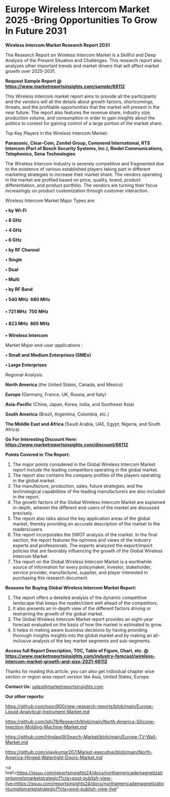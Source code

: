 # Europe Wireless Intercom Market 2025 -Bring Opportunities To Grow In Future 2031

<strong>Wireless Intercom Market Research Report 2031</strong>

The Research Report on Wireless Intercom Market is a Skillful and Deep Analysis of the Present Situation and Challenges. This research report also analyzes other important trends and market drivers that will affect market growth over 2025-2031.

<strong>Request Sample Report @ <a href=https://www.marketreportsinsights.com/sample/66112>https://www.marketreportsinsights.com/sample/66112</a></strong>

This Wireless Intercom market report aims to provide all the participants and the vendors will all the details about growth factors, shortcomings, threats, and the profitable opportunities that the market will present in the near future. The report also features the revenue share, industry size, production volume, and consumption in order to gain insights about the politics to contest for gaining control of a large portion of the market share.

Top Key Players in the Wireless Intercom Market:

<strong>Panasonic, Clear-Com, Zenitel Group, Commend International, RTS Intercom (Part of Bosch Security Systems, Inc.), Riedel Communications, Telephonics, Sena Technologies</strong>

The Wireless Intercom Industry is severely competitive and fragmented due to the existence of various established players taking part in different marketing strategies to increase their market share. The vendors operating in the market are profiled based on price, quality, brand, product differentiation, and product portfolio. The vendors are turning their focus increasingly on product customization through customer interaction.

Wireless Intercom Market Major Types are:

<strong>• by Wi-Fi

• 8 GHz

• 4 GHz

• 6 GHz

• by RF Channel

• Single

• Dual

• Multi

• by RF Band

• 540 MHz  680 MHz

• 721 MHz  750 MHz

• 823 MHz  865 MHz

• Wireless Intercom</strong>

Market Major end-user applications :

<strong>• Small and Medium Enterprises (SMEs)

• Large Enterprises</strong>

Regional Analysis

</u><strong><b>North America</b></strong> (the United States, Canada, and Mexico)

<strong><b>Europe </b></strong>(Germany, France, UK, Russia, and Italy)

<strong><b>Asia-Pacific</b></strong> (China, Japan, Korea, India, and Southeast Asia)

<strong><b>South America</b></strong> (Brazil, Argentina, Colombia, etc.)

<strong><b>The Middle East and Africa</b></strong> (Saudi Arabia, UAE, Egypt, Nigeria, and South Africa)

<strong>Go For Interesting Discount Here: <a href=https://www.marketreportsinsights.com/discount/66112>https://www.marketreportsinsights.com/discount/66112</a></strong>

<strong>Points Covered in The Report:</strong>
<ol>
  <li>The major points considered in the Global Wireless Intercom Market report include the leading competitors operating in the global market.</li>
  <li>The report also contains the company profiles of the players operating in the global market.</li>
  <li>The manufacture, production, sales, future strategies, and the technological capabilities of the leading manufacturers are also included in the report.</li>
  <li>The growth factors of the Global Wireless Intercom Market are explained in-depth, wherein the different end-users of the market are discussed precisely.</li>
  <li>The report also talks about the key application areas of the global market, thereby providing an accurate description of the market to the readers/users.</li>
  <li>The report incorporates the SWOT analysis of the market. In the final section, the report features the opinions and views of the industry experts and professionals. The experts analyzed the export/import policies that are favorably influencing the growth of the Global Wireless Intercom Market.</li>
  <li>The report on the Global Wireless Intercom Market is a worthwhile source of information for every policymaker, investor, stakeholder, service provider, manufacturer, supplier, and player interested in purchasing this research document.</li>
</ol>
<strong>Reasons for Buying Global Wireless Intercom Market Report:</strong>

<ol>
  <li>The report offers a detailed analysis of the dynamic competitive landscape that keeps the reader/client well ahead of the competitors.</li>
  <li>It also presents an in-depth view of the different factors driving or restraining the growth of the global market.</li>
  <li>The Global Wireless Intercom Market report provides an eight-year forecast evaluated on the basis of how the market is estimated to grow.</li>
  <li>It helps in making aware business decisions by having providing thorough insights insights into the global market and by making an all-inclusive analysis of the key market segments and sub-segments.</li>
</ol>
<strong>Access full Report Description, TOC, Table of Figure, Chart, etc. @ <a href=https://www.marketreportsinsights.com/industry-forecast/wireless-intercom-market-growth-and-size-2021-66112>https://www.marketreportsinsights.com/industry-forecast/wireless-intercom-market-growth-and-size-2021-66112</a></strong>


Thanks for reading this article; you can also get individual chapter wise section or region wise report version like Asia, United States, Europe.

<strong>Contact Us:</strong>
sales@marketreportsinsights.com

<strong>Our other reports:</strong>

<a href=https://github.com/noori900/new-research-reports/blob/main/Europe-Liquid-Analytical-Instrument-Market.md>https://github.com/noori900/new-research-reports/blob/main/Europe-Liquid-Analytical-Instrument-Market.md</a>

<a href=https://github.com/Ishi78/Research/blob/main/North-America-Silicone-Injection-Molding-Machine-Market.md>https://github.com/Ishi78/Research/blob/main/North-America-Silicone-Injection-Molding-Machine-Market.md</a>

<a href=https://github.com/Hindavii9/Search-Market/blob/main/Europe-TV-Wall-Market.md>https://github.com/Hindavii9/Search-Market/blob/main/Europe-TV-Wall-Market.md</a>

<a href=https://github.com/vijaykumar207/Market-executive/blob/main/North-America-Hinged-Watertight-Doors-Market.md>https://github.com/vijaykumar207/Market-executive/blob/main/North-America-Hinged-Watertight-Doors-Market.md</a>

<a href=https://issuu.com/reportsinsights24/docs/northamericademagnetizationtunnelsmarketstrategicf?cta=post-publish-view-live>https://issuu.com/reportsinsights24/docs/northamericademagnetizationtunnelsmarketstrategicf?cta=post-publish-view-live</a>"
